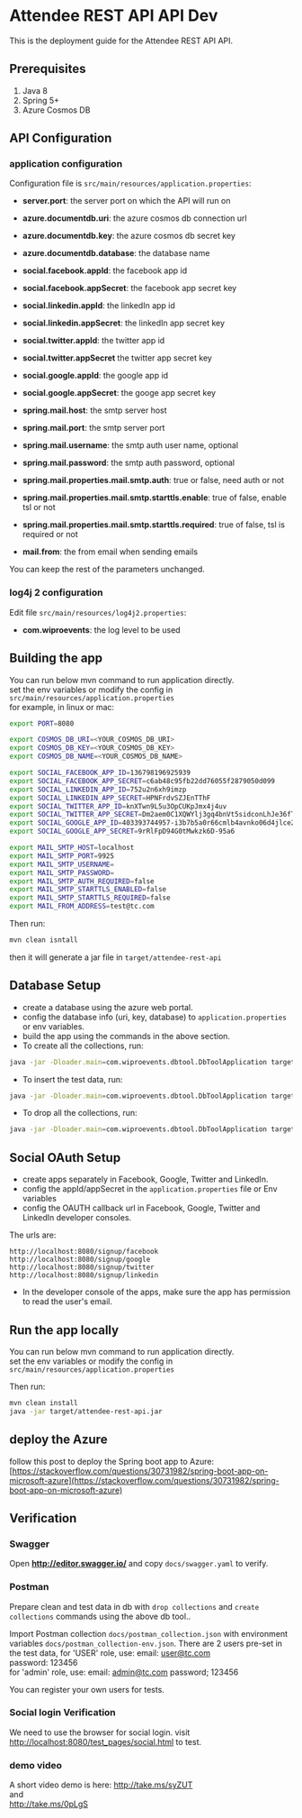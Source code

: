 # Attendee REST API API Dev
This is the deployment guide for the Attendee REST API API.

## Prerequisites
1. Java 8
2. Spring 5+
3. Azure Cosmos DB

## API Configuration
### application configuration

Configuration file is `src/main/resources/application.properties`:  

- **server.port**: the server port on which the API will run on

- **azure.documentdb.uri**: the azure cosmos db connection url  
- **azure.documentdb.key**: the azure cosmos db secret key   
- **azure.documentdb.database**: the database name  

- **social.facebook.appId**: the facebook app id
- **social.facebook.appSecret**: the facebook app secret key
- **social.linkedin.appId**: the linkedIn app id  
- **social.linkedin.appSecret**: the linkedIn app secret key   
- **social.twitter.appId**: the twitter app id  
- **social.twitter.appSecret** the twitter app secret key  
- **social.google.appId**: the google app id  
- **social.google.appSecret**: the googe app secret key  

- **spring.mail.host**: the smtp server host 
- **spring.mail.port**: the smtp server port 
- **spring.mail.username**: the smtp auth user name, optional 
- **spring.mail.password**: the smtp auth password, optional
- **spring.mail.properties.mail.smtp.auth**: true or false, need auth or not   
- **spring.mail.properties.mail.smtp.starttls.enable**: true of false, enable tsl or not
- **spring.mail.properties.mail.smtp.starttls.required**: true of false, tsl is required or not
- **mail.from**: the from email when sending emails
  
  
You can keep the rest of the parameters unchanged.

### log4j 2 configuration
Edit file `src/main/resources/log4j2.properties`:  

- **com.wiproevents**: the log level to be used

## Building the app

You can run below mvn command to run application directly.  
set the env variables or modify the config in `src/main/resources/application.properties`  
for example, in linux or mac:

```bash
export PORT=8080

export COSMOS_DB_URI=<YOUR_COSMOS_DB_URI>
export COSMOS_DB_KEY=<YOUR_COSMOS_DB_KEY>
export COSMOS_DB_NAME=<YOUR_COSMOS_DB_NAME>

export SOCIAL_FACEBOOK_APP_ID=136798196925939
export SOCIAL_FACEBOOK_APP_SECRET=c6ab48c95fb22dd76055f2879050d099
export SOCIAL_LINKEDIN_APP_ID=752u2n6xh9imzp
export SOCIAL_LINKEDIN_APP_SECRET=HPNFrdvSZJEnTThF
export SOCIAL_TWITTER_APP_ID=knXTwn9L5u3OpCUKpJmx4j4uv
export SOCIAL_TWITTER_APP_SECRET=Dm2aem0C1XQWYlj3gq4bnVt5sidconLhJe36fTyyPYG73uDmIb
export SOCIAL_GOOGLE_APP_ID=403393744957-i3b7b5a0r66cmlb4avnko06d4jlce2jq.apps.googleusercontent.com
export SOCIAL_GOOGLE_APP_SECRET=9rRlFpD94G0tMwkzk6D-95a6

export MAIL_SMTP_HOST=localhost
export MAIL_SMTP_PORT=9925
export MAIL_SMTP_USERNAME=
export MAIL_SMTP_PASSWORD=
export MAIL_SMTP_AUTH_REQUIRED=false
export MAIL_SMTP_STARTTLS_ENABLED=false
export MAIL_SMTP_STARTTLS_REQUIRED=false
export MAIL_FROM_ADDRESS=test@tc.com

```

Then run:

``` bash
mvn clean isntall
```
then it will generate a jar file in `target/attendee-rest-api`


## Database Setup

- create a database using the azure web portal.
- config the database info (uri, key, database) to `application.properties` or env variables.
- build the app using the commands in the above section.
- To create all the collections, run:   
```bash
java -jar -Dloader.main=com.wiproevents.dbtool.DbToolApplication target/attendee-rest-api.jar create collections
```
- To insert the test data, run:  
```bash
java -jar -Dloader.main=com.wiproevents.dbtool.DbToolApplication target/attendee-rest-api.jar load collections
```
- To drop all the collections, run:
```bash
java -jar -Dloader.main=com.wiproevents.dbtool.DbToolApplication target/attendee-rest-api.jar drop collections
```

## Social OAuth Setup

- create apps separately in Facebook, Google, Twitter and LinkedIn. 
- config the appId/appSecret in the `application.properties` file or Env variables 
- config the OAUTH callback url in Facebook, Google, Twitter and LinkedIn developer consoles.

The urls are:
```
http://localhost:8080/signup/facebook
http://localhost:8080/signup/google
http://localhost:8080/signup/twitter
http://localhost:8080/signup/linkedin
```
- In the developer console of the apps, make sure the app has permission to read the user's email.


## Run the app locally
You can run below mvn command to run application directly.  
set the env variables or modify the config in `src/main/resources/application.properties`  

Then run:

``` bash
mvn clean install
java -jar target/attendee-rest-api.jar
```
## deploy the Azure
follow this post to deploy the Spring boot app to Azure:
[https://stackoverflow.com/questions/30731982/spring-boot-app-on-microsoft-azure](https://stackoverflow.com/questions/30731982/spring-boot-app-on-microsoft-azure)

## Verification

### Swagger
Open **http://editor.swagger.io/** and copy  `docs/swagger.yaml` to verify.

### Postman
Prepare clean and test data in db with `drop collections` and `create collections` commands using the above db tool..

Import Postman collection `docs/postman_collection.json` with environment variables `docs/postman_collection-env.json`. 
There are 2 users pre-set in the test data, for 'USER' role, use:
email: user@tc.com  
password: 123456  
for 'admin' role, use:
email: admin@tc.com
password; 123456 
 
 You can register your own users for tests.

### Social login Verification
We need to use the browser for social login. 
visit [http://localhost:8080/test_pages/social.html](http://localhost:8080/test_pages/social.html) to test.

### demo video
A short video demo is here:
http://take.ms/syZUT  
and  
http://take.ms/0pLgS


